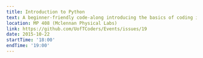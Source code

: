 ```yaml
---
title: Introduction to Python
text: A beginner-friendly code-along introducing the basics of coding in Python.
location: MP 408 (Mclennan Physical Labs)
link: https://github.com/UofTCoders/Events/issues/19
date: 2015-10-22
startTime: '18:00'
endTime: '19:00'
---
```

